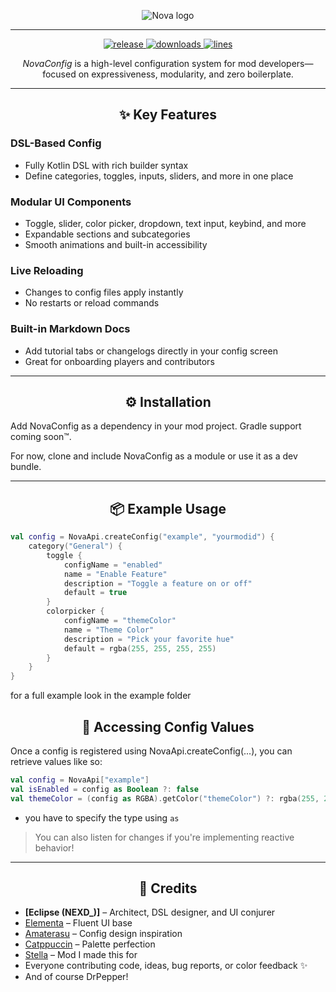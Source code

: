 <p align="center">
  <img alt="Nova logo" src="https://i.imgur.com/y0YX8WC.png" />
</p>

***
<p align="center">
  <a href="https://github.com/Eclipse-5214/nova-config/releases" target="_blank">
    <img alt="release" src="https://img.shields.io/github/v/release/Eclipse-5214/nova-config?color=3ba9ff&style=flat-square" />
  </a>
  <a href="https://github.com/Eclipse-5214/nova-config/releases" target="_blank">
    <img alt="downloads" src="https://img.shields.io/github/downloads/Eclipse-5214/nova-config/total?color=3ba9ff&style=flat-square" />
  </a>
  <a href="https://github.com/Eclipse-5214/nova-config/">
    <img src="https://tokei.rs/b1/github/Eclipse-5214/nova-config?category=code&color=3ba9ff&style=flat-square" alt="lines">
  </a>
</p>

<p align="center"><em>NovaConfig</em> is a high-level configuration system for mod developers—focused on expressiveness, modularity, and zero boilerplate.</p>

---

<h2 align="center">✨ Key Features</h2>

### **DSL-Based Config**
- Fully Kotlin DSL with rich builder syntax  
- Define categories, toggles, inputs, sliders, and more in one place  

### **Modular UI Components**
- Toggle, slider, color picker, dropdown, text input, keybind, and more  
- Expandable sections and subcategories  
- Smooth animations and built-in accessibility  

### **Live Reloading**
- Changes to config files apply instantly  
- No restarts or reload commands  

### **Built-in Markdown Docs**
- Add tutorial tabs or changelogs directly in your config screen  
- Great for onboarding players and contributors  

---

<h2 align="center">⚙️ Installation</h2>

Add NovaConfig as a dependency in your mod project. Gradle support coming soon™.

For now, clone and include NovaConfig as a module or use it as a dev bundle.

---

<h2 align="center">📦 Example Usage</h2>

```kotlin
val config = NovaApi.createConfig("example", "yourmodid") {
    category("General") {
        toggle {
            configName = "enabled"
            name = "Enable Feature"
            description = "Toggle a feature on or off"
            default = true
        }
        colorpicker {
            configName = "themeColor"
            name = "Theme Color"
            description = "Pick your favorite hue"
            default = rgba(255, 255, 255, 255)
        }
    }
}
```

for a full example look in the example folder

<h2 align="center">🧩 Accessing Config Values</h2>

Once a config is registered using NovaApi.createConfig(...), you can retrieve values like so:

```kotlin
val config = NovaApi["example"]
val isEnabled = config as Boolean ?: false
val themeColor = (config as RGBA).getColor("themeColor") ?: rgba(255, 255, 255, 255)
```

- you have to specify the type using `as`

> You can also listen for changes if you're implementing reactive behavior!


---

<h2 align="center">🙌 Credits</h2>

- **[Eclipse (NEXD_)]** – Architect, DSL designer, and UI conjurer  
- [Elementa](https://github.com/gg/elementa) – Fluent UI base  
- [Amaterasu](https://github.com/DocilElm/Amaterasu) – Config design inspiration  
- [Catppuccin](https://github.com/catppuccin) – Palette perfection  
- [Stella](https://github.com/Eclipse-5214/stella) – Mod I made this for
- Everyone contributing code, ideas, bug reports, or color feedback ✨
- And of course DrPepper!

